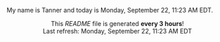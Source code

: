 My name is Tanner and today is Monday, September 22, 11:23 AM EDT.

<p align="center">This <i>README</i> file is generated <b>every 3 hours</b>!</br>Last refresh: Monday, September 22, 11:23 AM EDT<br /></p>
